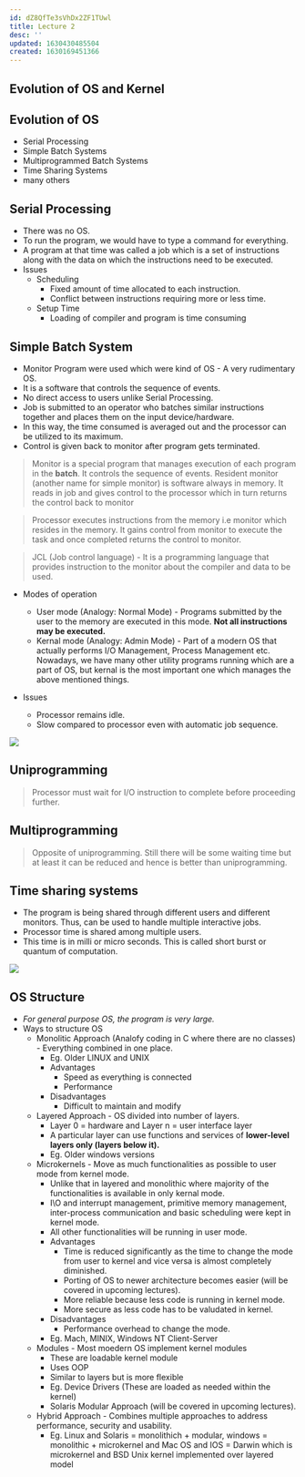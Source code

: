 ```yaml
---
id: dZ8QfTe3sVhDx2ZF1TUwl
title: Lecture 2
desc: ''
updated: 1630430485504
created: 1630169451366
---
```



## Evolution of OS and Kernel

## Evolution of OS

- Serial Processing
- Simple Batch Systems
- Multiprogrammed Batch Systems
- Time Sharing Systems
- many others

## Serial Processing

- There was no OS.
- To run the program, we would have to type a command for everything.
- A program at that time was called a job which is a set of instructions along with the data on which the instructions need to be executed.
- Issues
  - Scheduling
    - Fixed amount of time allocated to each instruction.
    - Conflict between instructions requiring more or less time.
  - Setup Time
    - Loading of compiler and program is time consuming

## Simple Batch System

- Monitor Program were used which were kind of OS - A very rudimentary OS.
- It is a software that controls the sequence of events.
- No direct access to users unlike Serial Processing.
- Job is submitted to an operator who batches similar instructions together and places them on the input device/hardware.
- In this way, the time consumed is averaged out and the processor can be utilized to its maximum.
- Control is given back to monitor after program gets terminated.

> Monitor is a special program that manages execution of each program in the **batch**. It controls the sequence of events. Resident monitor (another name for simple monitor) is software always in memory. It reads in job and gives control to the processor which in turn returns the control back to monitor

> Processor executes instructions from the memory i.e monitor which resides in the memory. It gains control from monitor to execute the task and once completed returns the control to monitor.

> JCL (Job control language) - It is a programming language that provides instruction to the monitor about the compiler and data to be used.

- Modes of operation
  - User mode (Analogy: Normal Mode) - Programs submitted by the user to the memory are executed in this mode. **Not all instructions may be executed.**
  - Kernal mode (Analogy: Admin Mode) - Part of a modern OS that actually performs I/O Management, Process Management etc. Nowadays, we have many other utility programs running which are a part of OS, but kernal is the most important one which manages the above mentioned things.

- Issues
  - Processor remains idle.
  - Slow compared to processor even with automatic job sequence.

![](/assets/images/2021-08-28-23-38-27.png)

## Uniprogramming

> Processor must wait for I/O instruction to complete before proceeding further.

## Multiprogramming

> Opposite of uniprogramming. Still there will be some waiting time but at least it can be reduced and hence is better than uniprogramming.

## Time sharing systems

- The program is being shared through different users and different monitors. Thus, can be used to handle multiple interactive jobs.
- Processor time is shared among multiple users.
- This time is in milli or micro seconds. This is called short burst or quantum of computation.

![](/assets/images/2021-08-29-00-06-36.png)

## OS Structure

- _For general purpose OS, the program is very large._
- Ways to structure OS
  - Monolitic Approach (Analofy coding in C where there are no classes) - Everything combined in one place.
    - Eg. Older LINUX and UNIX
    - Advantages
      - Speed as everything is connected
      - Performance
    - Disadvantages
      - Difficult to maintain and modify
  - Layered Approach - OS divided into number of layers.
    - Layer 0 = hardware and Layer n = user interface layer
    - A particular layer can use functions and services of **lower-level layers only (layers below it).**
    - Eg. Older windows versions
  - Microkernels - Move as much functionalities as possible to user mode from kernel mode. 
    - Unlike that in layered and monolithic where majority of the functionalities is available in only kernal mode.
    - I\\O and interrupt management, primitive memory management, inter-process communication and basic scheduling were kept in kernel mode.
    - All other functionalities will be running in user mode.
    - Advantages
      - Time is reduced significantly as the time to change the mode from user to kernel and vice versa is almost completely diminished.
      - Porting of OS to newer architecture becomes easier (will be covered in upcoming lectures).
      - More reliable because less code is running in kernel mode.
      - More secure as less code has to be valudated in kernel.
    - Disadvantages
      - Performance overhead to change the mode.
    - Eg. Mach, MINIX, Windows NT Client-Server
  - Modules - Most moedern OS implement kernel modules
    - These are loadable kernel module
    - Uses OOP
    - Similar to layers but is more flexible
    - Eg. Device Drivers (These are loaded as needed within the kernel)
    - Solaris Modular Approach (will be covered in upcoming lectures).
  - Hybrid Approach - Combines multiple approaches to address performance, security and usability.
    - Eg. Linux and Solaris = monolithich + modular, windows = monolithic + microkernel and Mac OS and IOS = Darwin which is microkernel and BSD Unix kernel implemented over layered model

